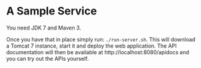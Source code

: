 A Sample Service
================

You need JDK 7 and Maven 3.

Once you have that in place simply run: `./run-server.sh`. This will download a Tomcat 7 instance, start it and deploy the web application. The 
API documentation will then be available at http://localhost:8080/apidocs and you can try out the APIs yourself.
